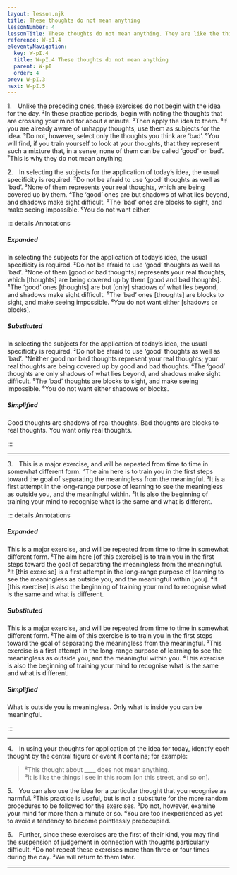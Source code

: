 ```yaml
---
layout: lesson.njk
title: These thoughts do not mean anything
lessonNumber: 4
lessonTitle: These thoughts do not mean anything. They are like the things I see in this room [on this street, from this window, in this place].
reference: W-pI.4
eleventyNavigation:
  key: W-pI.4
  title: W-pI.4 These thoughts do not mean anything
  parent: W-pI
  order: 4
prev: W-pI.3
next: W-pI.5
---
```


1. Unlike the preceding ones, these exercises do not begin with the idea for the day. 
²In these practice periods, begin with noting the thoughts that are crossing your mind for about a minute. 
³Then apply the idea to them. 
⁴If you are already aware of unhappy thoughts, use them as subjects for the idea. 
⁵Do not, however, select only the thoughts you think are ‘bad’. 
⁶You will find, if you train yourself to look at your thoughts, that they represent such a mixture that, in a sense, none of them can be called ‘good’ or ‘bad’. 
⁷This is why they do not mean anything.

2. In selecting the subjects for the application of today’s idea, the usual specificity is required. 
²Do not be afraid to use ‘good’ thoughts as well as ‘bad’. 
³None of them represents your real thoughts, which are being covered up by them. 
⁴The ‘good’ ones are but shadows of what lies beyond, and shadows make sight difficult. 
⁵The ‘bad’ ones are blocks to sight, and make seeing impossible. 
⁶You do not want either.

::: details Annotations

##### Expanded

In selecting the subjects for the application of today’s idea, the usual specificity is required. 
²Do not be afraid to use ‘good’ thoughts as well as ‘bad’. 
³None of them [good or bad thoughts] represents your real thoughts, which [thoughts] are being covered up by them [good and bad thoughts]. 
⁴The ‘good’ ones [thoughts] are but [only] shadows of what lies beyond, and shadows make sight difficult. 
⁵The ‘bad’ ones [thoughts] are blocks to sight, and make seeing impossible. 
⁶You do not want either [shadows or blocks].

##### Substituted

In selecting the subjects for the application of today’s idea, the usual specificity is required. 
²Do not be afraid to use ‘good’ thoughts as well as ‘bad’. 
³Neither good nor bad thoughts represent your real thoughts; your real thoughts are being covered up by good and bad thoughts. 
⁴The ‘good’ thoughts are only shadows of what lies beyond, and shadows make sight difficult. 
⁵The ‘bad’ thoughts are blocks to sight, and make seeing impossible. 
⁶You do not want either shadows or blocks.

##### Simplified

Good thoughts are shadows of real thoughts. 
Bad thoughts are blocks to real thoughts. 
You want only real thoughts.

:::

---

3. This is a major exercise, and will be repeated from time to time in somewhat different form. 
²The aim here is to train you in the first steps toward the goal of separating the meaningless from the meaningful. 
³It is a first attempt in the long-range purpose of learning to see the meaningless as outside you, and the meaningful within. 
⁴It is also the beginning of training your mind to recognise what is the same and what is different.

::: details Annotations

##### Expanded

This is a major exercise, and will be repeated from time to time in somewhat different form. 
²The aim here [of this exercise] is to train you in the first steps toward the goal of separating the meaningless from the meaningful. 
³It [this exercise] is a first attempt in the long-range purpose of learning to see the meaningless as outside you, and the meaningful within [you]. 
⁴It [this exercise] is also the beginning of training your mind to recognise what is the same and what is different.

##### Substituted

This is a major exercise, and will be repeated from time to time in somewhat different form. 
²The aim of this exercise is to train you in the first steps toward the goal of separating the meaningless from the meaningful. 
³This exercise is a first attempt in the long-range purpose of learning to see the meaningless as outside you, and the meaningful within you. 
⁴This exercise is also the beginning of training your mind to recognise what is the same and what is different.

##### Simplified

What is outside you is meaningless. 
Only what is inside you can be meaningful.

:::

---

4. In using your thoughts for application of the idea for today, identify each thought by the central figure or event it contains; for example:

>²This thought about ____ does not mean anything.  
³It is like the things I see in this room [on this street, and so on].


5. You can also use the idea for a particular thought that you recognise as harmful. 
²This practice is useful, but is not a substitute for the more random procedures to be followed for the exercises. 
³Do not, however, examine your mind for more than a minute or so. 
⁴You are too inexperienced as yet to avoid a tendency to become pointlessly preöccupied.

6. Further, since these exercises are the first of their kind, you may find the suspension of judgement in connection with thoughts particularly difficult. 
²Do not repeat these exercises more than three or four times during the day. 
³We will return to them later.

---
